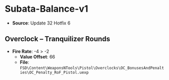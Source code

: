 # Subata-Balance-v1
* **Source**: Update 32 Hotfix 6

## Overclock – Tranquilizer Rounds
* **Fire Rate**: -4 > -2
  * **Value Offset**: 66
  * **File**: `FSD\Content\WeaponsNTools\Pistol\Overclocks\OC_BonusesAndPenalties\OC_Penalty_RoF_Pistol.uexp`
